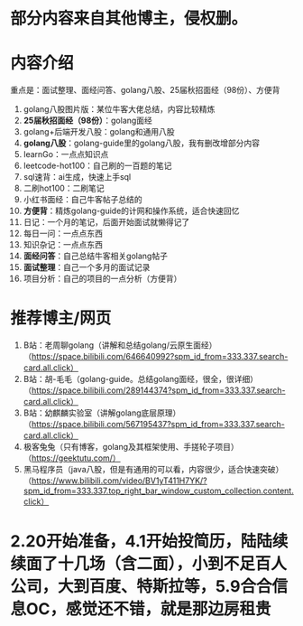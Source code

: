# 部分内容来自其他博主，侵权删。
# 内容介绍
重点是：面试整理、面经问答、golang八股、25届秋招面经（98份）、方便背
1. golang八股图片版：某位牛客大佬总结，内容比较精炼
2. **25届秋招面经（98份）**：golang面经
3. golang+后端开发八股：golang和通用八股
4. **golang八股**：golang-guide里的golang八股，我有删改增部分内容
5. learnGo：一点点知识点
6. leetcode-hot100：自己刷的一百题的笔记
7. sql速背：ai生成，快速上手sql
8. 二刷hot100：二刷笔记
9. 小红书面经：自己牛客帖子总结的
10. **方便背**：精炼golang-guide的计网和操作系统，适合快速回忆
11. 日记：一个月的笔记，后面开始面试就懒得记了
12. 每日一问：一点点东西
13. 知识杂记：一点点东西
14. **面经问答**：自己总结牛客相关golang帖子
15. **面试整理**：自己一个多月的面试记录
16. 项目分析：自己的项目的一点分析（方便背）
# 推荐博主/网页
1. B站：老周聊golang（讲解和总结golang/云原生面经）（https://space.bilibili.com/646640992?spm_id_from=333.337.search-card.all.click）
2. B站：胡-毛毛（golang-guide。总结golang面经，很全，很详细）（https://space.bilibili.com/289144374?spm_id_from=333.337.search-card.all.click）
3. B站：幼麒麟实验室（讲解golang底层原理）（https://space.bilibili.com/567195437?spm_id_from=333.337.search-card.all.click）
4. 极客兔兔（只有博客，golang及其框架使用、手搓轮子项目）（https://geektutu.com/）
5. 黑马程序员（java八股，但是有通用的可以看，内容很少，适合快速突破）（https://www.bilibili.com/video/BV1yT411H7YK/?spm_id_from=333.337.top_right_bar_window_custom_collection.content.click）
# 2.20开始准备，4.1开始投简历，陆陆续续面了十几场（含二面），小到不足百人公司，大到百度、特斯拉等，5.9合合信息OC，感觉还不错，就是那边房租贵
